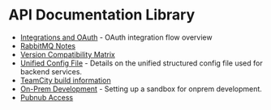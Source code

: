 # API Documentation Library

- [Integrations and OAuth](integrations.md) - OAuth integration flow overview
- [RabbitMQ Notes](rabbitmq.md)
- [Version Compatibility Matrix](version-matrix.md)
- [Unified Config File](unified-cfg-file.md) - Details on the unified structured config file used for backend services.
- [TeamCity build information](build.md)
- [On-Prem Development](onprem-development.md) - Setting up a sandbox for onprem development.
- [Pubnub Access](pubnub.md)
